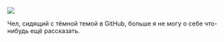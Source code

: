 [![](https://github-readme-stats.vercel.app/api?username=dimuter05&show_icons=true&theme=vision-friendly-dark)](https://github.com/anuraghazra/github-readme-stats)

Чел, сидящий с тёмной темой в GitHub, больше я не могу о себе что-нибудь ещё рассказать.
